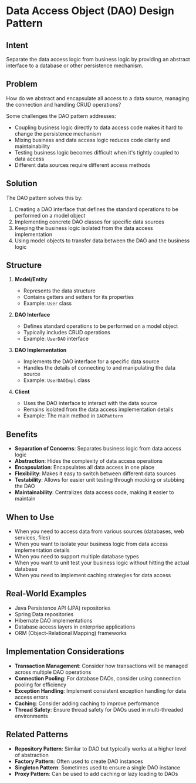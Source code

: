 # Data Access Object (DAO) Design Pattern

## Intent
Separate the data access logic from business logic by providing an abstract interface to a database or other persistence mechanism.

## Problem
How do we abstract and encapsulate all access to a data source, managing the connection and handling CRUD operations?

Some challenges the DAO pattern addresses:
- Coupling business logic directly to data access code makes it hard to change the persistence mechanism
- Mixing business and data access logic reduces code clarity and maintainability
- Testing business logic becomes difficult when it's tightly coupled to data access
- Different data sources require different access methods

## Solution
The DAO pattern solves this by:
1. Creating a DAO interface that defines the standard operations to be performed on a model object
2. Implementing concrete DAO classes for specific data sources
3. Keeping the business logic isolated from the data access implementation
4. Using model objects to transfer data between the DAO and the business logic

## Structure

1. **Model/Entity**
   - Represents the data structure
   - Contains getters and setters for its properties
   - Example: `User` class

2. **DAO Interface**
   - Defines standard operations to be performed on a model object
   - Typically includes CRUD operations
   - Example: `UserDAO` interface

3. **DAO Implementation**
   - Implements the DAO interface for a specific data source
   - Handles the details of connecting to and manipulating the data source
   - Example: `UserDAOImpl` class

4. **Client**
   - Uses the DAO interface to interact with the data source
   - Remains isolated from the data access implementation details
   - Example: The main method in `DAOPattern`

## Benefits

- **Separation of Concerns**: Separates business logic from data access logic
- **Abstraction**: Hides the complexity of data access operations
- **Encapsulation**: Encapsulates all data access in one place
- **Flexibility**: Makes it easy to switch between different data sources
- **Testability**: Allows for easier unit testing through mocking or stubbing the DAO
- **Maintainability**: Centralizes data access code, making it easier to maintain

## When to Use

- When you need to access data from various sources (databases, web services, files)
- When you want to isolate your business logic from data access implementation details
- When you need to support multiple database types
- When you want to unit test your business logic without hitting the actual database
- When you need to implement caching strategies for data access

## Real-World Examples

- Java Persistence API (JPA) repositories
- Spring Data repositories
- Hibernate DAO implementations
- Database access layers in enterprise applications
- ORM (Object-Relational Mapping) frameworks

## Implementation Considerations

- **Transaction Management**: Consider how transactions will be managed across multiple DAO operations
- **Connection Pooling**: For database DAOs, consider using connection pooling for efficiency
- **Exception Handling**: Implement consistent exception handling for data access errors
- **Caching**: Consider adding caching to improve performance
- **Thread Safety**: Ensure thread safety for DAOs used in multi-threaded environments

## Related Patterns

- **Repository Pattern**: Similar to DAO but typically works at a higher level of abstraction
- **Factory Pattern**: Often used to create DAO instances
- **Singleton Pattern**: Sometimes used to ensure a single DAO instance
- **Proxy Pattern**: Can be used to add caching or lazy loading to DAOs
